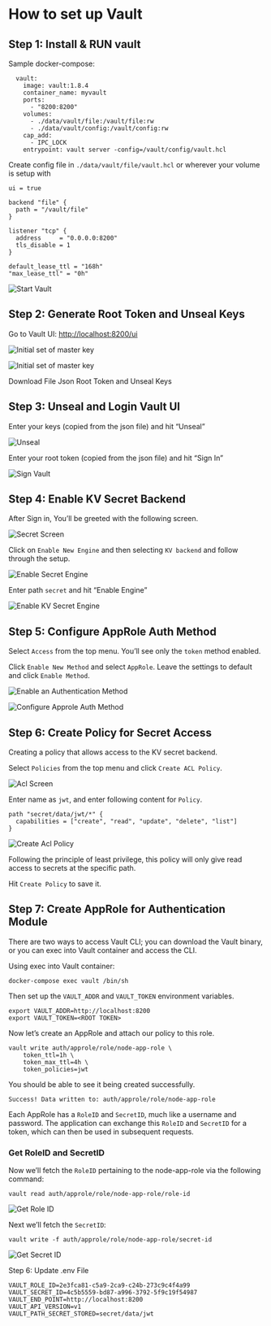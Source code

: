 # How to set up Vault

## Step 1: Install & RUN vault  
Sample docker-compose:
```
  vault:
    image: vault:1.8.4
    container_name: myvault
    ports:
      - "8200:8200"
    volumes:
      - ./data/vault/file:/vault/file:rw
      - ./data/vault/config:/vault/config:rw
    cap_add:
      - IPC_LOCK   
    entrypoint: vault server -config=/vault/config/vault.hcl
```

Create config file in `./data/vault/file/vault.hcl` or wherever your volume is setup with  
```
ui = true

backend "file" {
  path = "/vault/file"  
}

listener "tcp" {
  address     = "0.0.0.0:8200"
  tls_disable = 1
}

default_lease_ttl = "168h"
"max_lease_ttl" = "0h"
```

![Start Vault](./images/start_vault.png "Start Vault")

## Step 2: Generate Root Token and Unseal Keys

Go to Vault UI: [http://localhost:8200/ui](http://localhost:8200/ui)

![Initial set of master key](./images/initial_set_of_master_keys.png "Initial set of master key")

![Initial set of master key](./images/vault_initialized.png "Initial set of master key")

Download File Json Root Token and Unseal Keys

## Step 3: Unseal and Login Vault UI

Enter your keys (copied from the json file) and hit “Unseal”

![Unseal](./images/unseal.png "Unseal")

Enter your root token (copied from the json file) and hit “Sign In”

![Sign Vault](./images/login_by_root_token.png "Sign Vault")

## Step 4: Enable KV Secret Backend

After Sign in, You’ll be greeted with the following screen.

![Secret Screen](./images/secret_screen.png "Secret Screen")

Click on `Enable New Engine` and then selecting `KV backend` and follow through the setup.

![Enable Secret Engine](./images/enable_secret_engine.png "Enable Secret Engine")

Enter path `secret` and  hit “Enable Engine”

![Enable KV Secret Engine](./images/enable_kv_secret_path.png "Set Path KV Secret Engine")

## Step 5: Configure AppRole Auth Method

Select `Access` from the top menu. You’ll see only the `token` method enabled. 

Click `Enable New Method` and select `AppRole`. Leave the settings to default and click `Enable Method`.

![Enable an Authentication Method](./images/enable_authentication_method.png "Enable an Authentication Method")

![Configure Approle Auth Method](./images/enable_approle_auth_method.png "Configure Approle Auth Method")


## Step 6: Create Policy for Secret Access

Creating a policy that allows access to the KV secret backend.

Select `Policies` from the top menu and click `Create ACL Policy`.

![Acl Screen](./images/acl_screen.png "Acl Screen")


Enter name as `jwt`, and enter following content for `Policy`.

```
path "secret/data/jwt/*" {
  capabilities = ["create", "read", "update", "delete", "list"]
}
```

![Create Acl Policy](./images/create_acl_policy.png "Create Acl Policy")

Following the principle of least privilege, this policy will only give read access to secrets at the specific path.

Hit `Create Policy` to save it.


## Step 7: Create AppRole for Authentication Module
There are two ways to access Vault CLI; you can download the Vault binary, or you can exec into Vault container and access the CLI.

Using exec into Vault container:
```
docker-compose exec vault /bin/sh
```

Then set up the `VAULT_ADDR` and `VAULT_TOKEN` environment variables.

```
export VAULT_ADDR=http://localhost:8200
export VAULT_TOKEN=<ROOT TOKEN>
```

Now let’s create an AppRole and attach our policy to this role. 

```
vault write auth/approle/role/node-app-role \
    token_ttl=1h \
    token_max_ttl=4h \
    token_policies=jwt
```

You should be able to see it being created successfully.

```
Success! Data written to: auth/approle/role/node-app-role
```

Each AppRole has a `RoleID` and `SecretID`, much like a username and password. The application can exchange this `RoleID` and `SecretID` for a token, which can then be used in subsequent requests.

### Get RoleID and SecretID

Now we’ll fetch the `RoleID` pertaining to the node-app-role via the following command:

```
vault read auth/approle/role/node-app-role/role-id
```

![Get Role ID](./images/get_role_id.png "Get Role ID")

Next we’ll fetch the `SecretID`:

```
vault write -f auth/approle/role/node-app-role/secret-id
```

![Get Secret ID](./images/get_secret_id.png "Get Secret ID")

Step 6: Update .env File

```
VAULT_ROLE_ID=2e3fca81-c5a9-2ca9-c24b-273c9c4f4a99
VAULT_SECRET_ID=4c5b5559-bd87-a996-3792-5f9c19f54987
VAULT_END_POINT=http://localhost:8200
VAULT_API_VERSION=v1
VAULT_PATH_SECRET_STORED=secret/data/jwt
```
